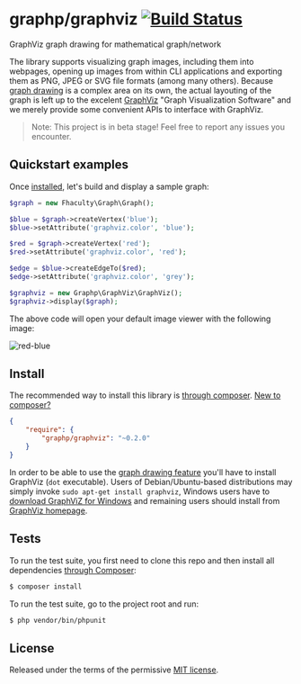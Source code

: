 # graphp/graphviz [![Build Status](https://travis-ci.org/graphp/graphviz.svg?branch=master)](https://travis-ci.org/graphp/graphviz)

GraphViz graph drawing for mathematical graph/network

The library supports visualizing graph images, including them into webpages,
opening up images from within CLI applications and exporting them
as PNG, JPEG or SVG file formats (among many others).
Because [graph drawing](http://en.wikipedia.org/wiki/Graph_drawing) is a complex area on its own,
the actual layouting of the graph is left up to the excelent [GraphViz](http://www.graphviz.org/)
"Graph Visualization Software" and we merely provide some convenient APIs to interface with GraphViz.

> Note: This project is in beta stage! Feel free to report any issues you encounter.

## Quickstart examples

Once [installed](#install), let's build and display a sample graph:

````php
$graph = new Fhaculty\Graph\Graph();

$blue = $graph->createVertex('blue');
$blue->setAttribute('graphviz.color', 'blue');

$red = $graph->createVertex('red');
$red->setAttribute('graphviz.color', 'red');

$edge = $blue->createEdgeTo($red);
$edge->setAttribute('graphviz.color', 'grey');

$graphviz = new Graphp\GraphViz\GraphViz();
$graphviz->display($graph);
````

The above code will open your default image viewer with the following image:

![red-blue](https://cloud.githubusercontent.com/assets/776829/6545433/636e8534-c587-11e4-94f4-4d540b4564ed.png)

## Install

The recommended way to install this library is [through composer](http://getcomposer.org). [New to composer?](http://getcomposer.org/doc/00-intro.md)

```JSON
{
    "require": {
        "graphp/graphviz": "~0.2.0"
    }
}
```

In order to be able to use the [graph drawing feature](#graph-drawing) you'll have to
install GraphViz (`dot` executable). Users of Debian/Ubuntu-based distributions may simply
invoke `sudo apt-get install graphviz`, Windows users have to
[download GraphViZ for Windows](http://www.graphviz.org/Download_windows.php) and remaining
users should install from [GraphViz homepage](http://www.graphviz.org/Download.php).

## Tests

To run the test suite, you first need to clone this repo and then install all
dependencies [through Composer](https://getcomposer.org):

```bash
$ composer install
```

To run the test suite, go to the project root and run:

```bash
$ php vendor/bin/phpunit
```

## License

Released under the terms of the permissive [MIT license](http://opensource.org/licenses/MIT).
